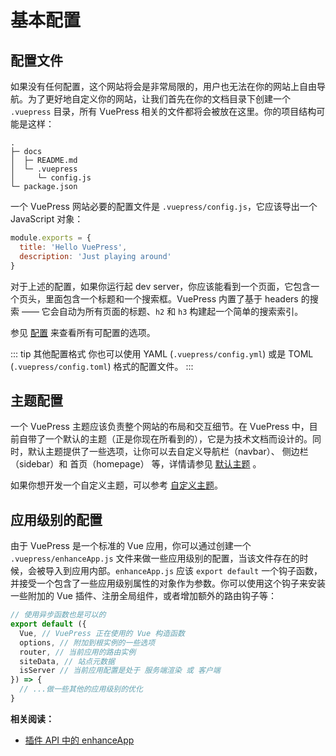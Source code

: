 # 基本配置

## 配置文件

如果没有任何配置，这个网站将会是非常局限的，用户也无法在你的网站上自由导航。为了更好地自定义你的网站，让我们首先在你的文档目录下创建一个 `.vuepress` 目录，所有 VuePress 相关的文件都将会被放在这里。你的项目结构可能是这样：

```
.
├─ docs
│  ├─ README.md
│  └─ .vuepress
│     └─ config.js
└─ package.json
```

一个 VuePress 网站必要的配置文件是 `.vuepress/config.js`，它应该导出一个 JavaScript 对象：

``` js
module.exports = {
  title: 'Hello VuePress',
  description: 'Just playing around'
}
```

对于上述的配置，如果你运行起 dev server，你应该能看到一个页面，它包含一个页头，里面包含一个标题和一个搜索框。VuePress 内置了基于 headers 的搜索 —— 它会自动为所有页面的标题、`h2` 和 `h3` 构建起一个简单的搜索索引。

参见 [配置](../config/README.md) 来查看所有可配置的选项。

::: tip 其他配置格式
你也可以使用 YAML (`.vuepress/config.yml`) 或是 TOML (`.vuepress/config.toml`) 格式的配置文件。
:::

## 主题配置

一个 VuePress 主题应该负责整个网站的布局和交互细节。在 VuePress 中，目前自带了一个默认的主题（正是你现在所看到的），它是为技术文档而设计的。同时，默认主题提供了一些选项，让你可以去自定义导航栏（navbar）、 侧边栏（sidebar）和 首页（homepage） 等，详情请参见 [默认主题](../theme/default-theme-config.md) 。

如果你想开发一个自定义主题，可以参考 [自定义主题](../theme/README.md)。

## 应用级别的配置

由于 VuePress 是一个标准的 Vue 应用，你可以通过创建一个 `.vuepress/enhanceApp.js` 文件来做一些应用级别的配置，当该文件存在的时候，会被导入到应用内部。`enhanceApp.js` 应该 `export default` 一个钩子函数，并接受一个包含了一些应用级别属性的对象作为参数。你可以使用这个钩子来安装一些附加的 Vue 插件、注册全局组件，或者增加额外的路由钩子等：

``` js
// 使用异步函数也是可以的
export default ({
  Vue, // VuePress 正在使用的 Vue 构造函数
  options, // 附加到根实例的一些选项
  router, // 当前应用的路由实例
  siteData, // 站点元数据
  isServer // 当前应用配置是处于 服务端渲染 或 客户端
}) => {
  // ...做一些其他的应用级别的优化
}
```

**相关阅读：**

- [插件 API 中的 enhanceApp](../plugin/option-api.md#enhanceappfiles)
